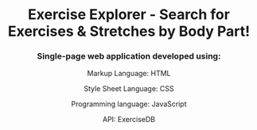 <h1 align="center">
  Exercise Explorer - Search for Exercises & Stretches by Body Part!
</h1>

<h3 align="center">
  Single-page web application developed using:
</h3>

<p align="center">
  Markup Language: HTML
</p>

<p align="center">
  Style Sheet Language: CSS
</p>

<p align="center">
  Programming language: JavaScript
</p>

<p align="center">
  API: ExerciseDB
</p>
